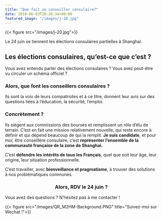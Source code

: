 ```yaml
---
title: "Que fait un conseiller consulaire?"
date: 2018-06-03T20:26:34+08:00
featured_image: "/images/j-20.jpg"
---
```


{{< figure src="/images/j-20.jpg">}}

Le 24 juin se tiennent les élections consulaires partielles à Shanghai.
<h2> Les élections consulaires, qu’est-ce que c’est ? </h2>
Vous avez entendu parler des élections consulaires ? Vous avez peut-être vu circuler un schéma officiel ? 
<p>
<h3>Alors, que font les conseillers consulaires ?</h3> Ils sont la voix de leurs compatriotes et à ce titre, donnent leur avis sur des questions liées à l’éducation, la sécurité, l’emploi. 
<h3>Concrètement ?</h3> 
Ils siègent aux commissions des bourses et remplissent un rôle d’élu de terrain. 
C’est en fait une mission relativement nouvelle, qui reste encore à définir et qui dépend beaucoup de qui la remplit. 
<b>Je suis candidate</b>, et pour moi, être conseillère consulaire, c’est <b>représenter l’ensemble de la communauté française de la zone de Shanghai.</b>
<p>
 C’est <b>défendre les intérêts de tous les Français</b>, quel que soit leur âge, leur origine, leur situation professionnelle. 
 <p>
 C’est travailler, avec <b>bienveillance et pragmatisme</b>, à trouver des solutions à nos problématiques communes. 

 <h3 style="text-align: center;">Alors, RDV le 24 juin ? </h3>
 Vous avez des questions ? N’hésitez pas à me contacter !

 {{< figure src="/images/QR_M2HM-Background.PNG" title="Suivez-moi sur Wechat !">}}